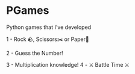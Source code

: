 # PGames
Python games that I've developed

1 - Rock 🪨, Scissors✂️ or Paper📜

2 - Guess the Number!

3 - Multiplication knowledge!
4 - ⚔ Battle Time ⚔